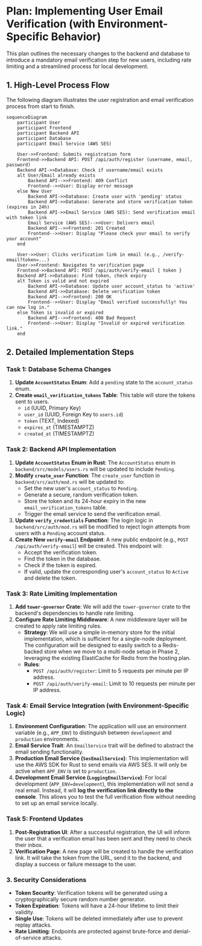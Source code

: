 # Plan: Implementing User Email Verification (with Environment-Specific Behavior)

This plan outlines the necessary changes to the backend and database to introduce a mandatory email verification step for new users, including rate limiting and a streamlined process for local development.

## 1. High-Level Process Flow

The following diagram illustrates the user registration and email verification process from start to finish.

```mermaid
sequenceDiagram
    participant User
    participant Frontend
    participant Backend API
    participant Database
    participant Email Service (AWS SES)

    User->>Frontend: Submits registration form
    Frontend->>Backend API: POST /api/auth/register (username, email, password)
    Backend API->>Database: Check if username/email exists
    alt User/Email already exists
        Backend API-->>Frontend: 409 Conflict
        Frontend-->>User: Display error message
    else New User
        Backend API->>Database: Create user with 'pending' status
        Backend API->>Database: Generate and store verification token (expires in 24h)
        Backend API->>Email Service (AWS SES): Send verification email with token link
        Email Service (AWS SES)-->>User: Delivers email
        Backend API-->>Frontend: 201 Created
        Frontend-->>User: Display "Please check your email to verify your account"
    end

    User->>User: Clicks verification link in email (e.g., /verify-email?token=...)
    User->>Frontend: Navigates to verification page
    Frontend->>Backend API: POST /api/auth/verify-email { token }
    Backend API->>Database: Find token, check expiry
    alt Token is valid and not expired
        Backend API->>Database: Update user account_status to 'active'
        Backend API->>Database: Delete verification token
        Backend API-->>Frontend: 200 OK
        Frontend-->>User: Display "Email verified successfully! You can now log in."
    else Token is invalid or expired
        Backend API-->>Frontend: 400 Bad Request
        Frontend-->>User: Display "Invalid or expired verification link."
    end

```

## 2. Detailed Implementation Steps

### Task 1: Database Schema Changes

1.  **Update `AccountStatus` Enum**: Add a `pending` state to the `account_status` enum.
2.  **Create `email_verification_tokens` Table**: This table will store the tokens sent to users.
    *   `id` (UUID, Primary Key)
    *   `user_id` (UUID, Foreign Key to `users.id`)
    *   `token` (TEXT, Indexed)
    *   `expires_at` (TIMESTAMPTZ)
    *   `created_at` (TIMESTAMPTZ)

### Task 2: Backend API Implementation

1.  **Update `AccountStatus` Enum in Rust**: The `AccountStatus` enum in `backend/src/models/users.rs` will be updated to include `Pending`.
2.  **Modify `create_user` Function**: The `create_user` function in `backend/src/auth/mod.rs` will be updated to:
    *   Set the new user's `account_status` to `Pending`.
    *   Generate a secure, random verification token.
    *   Store the token and its 24-hour expiry in the new `email_verification_tokens` table.
    *   Trigger the email service to send the verification email.
3.  **Update `verify_credentials` Function**: The login logic in `backend/src/auth/mod.rs` will be modified to reject login attempts from users with a `Pending` account status.
4.  **Create New `verify-email` Endpoint**: A new public endpoint (e.g., `POST /api/auth/verify-email`) will be created. This endpoint will:
    *   Accept the verification token.
    *   Find the token in the database.
    *   Check if the token is expired.
    *   If valid, update the corresponding user's `account_status` to `Active` and delete the token.

### Task 3: Rate Limiting Implementation

1.  **Add `tower-governor` Crate**: We will add the `tower-governor` crate to the backend's dependencies to handle rate limiting.
2.  **Configure Rate Limiting Middleware**: A new middleware layer will be created to apply rate limiting rules.
    *   **Strategy**: We will use a simple in-memory store for the initial implementation, which is sufficient for a single-node deployment. The configuration will be designed to easily switch to a Redis-backed store when we move to a multi-node setup in Phase 2, leveraging the existing ElastiCache for Redis from the hosting plan.
    *   **Rules**:
        *   `POST /api/auth/register`: Limit to 5 requests per minute per IP address.
        *   `POST /api/auth/verify-email`: Limit to 10 requests per minute per IP address.

### Task 4: Email Service Integration (with Environment-Specific Logic)

1.  **Environment Configuration**: The application will use an environment variable (e.g., `APP_ENV`) to distinguish between `development` and `production` environments.
2.  **Email Service Trait**: An `EmailService` trait will be defined to abstract the email sending functionality.
3.  **Production Email Service (`SesEmailService`)**: This implementation will use the AWS SDK for Rust to send emails via AWS SES. It will only be active when `APP_ENV` is set to `production`.
4.  **Development Email Service (`LoggingEmailService`)**: For local development (`APP_ENV=development`), this implementation will not send a real email. Instead, it will **log the verification link directly to the console**. This allows you to test the full verification flow without needing to set up an email service locally.

### Task 5: Frontend Updates

1.  **Post-Registration UI**: After a successful registration, the UI will inform the user that a verification email has been sent and they need to check their inbox.
2.  **Verification Page**: A new page will be created to handle the verification link. It will take the token from the URL, send it to the backend, and display a success or failure message to the user.

### 3. Security Considerations

*   **Token Security**: Verification tokens will be generated using a cryptographically secure random number generator.
*   **Token Expiration**: Tokens will have a 24-hour lifetime to limit their validity.
*   **Single Use**: Tokens will be deleted immediately after use to prevent replay attacks.
*   **Rate Limiting**: Endpoints are protected against brute-force and denial-of-service attacks.
